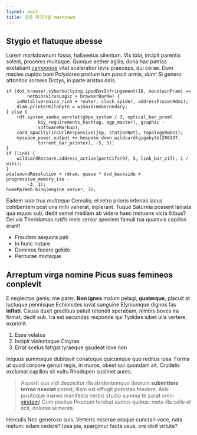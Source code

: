 ```yaml
---
layout: post
title: 영문 마크다운 markdown 
---
```



## Stygio et flatuque abesse

Lorem markdownum fossa, haliaeetus silentum. Vix tota, incipit parentis solent,
proceres multaque. Quoque aether agilis; dona hac patrias exstabant
[campoque](http://html9responsiveboilerstrapjs.com/) vitat sceleratior levis
praeceps, qui cerae. Dum macies cupido boni Polydoreo pretium tum poscit armis,
dum! Si genero attonitos sorores Dictys, in parte aristas diris.

    if (dot_browser.cyberbullying.ipodDnsInfringement(18, mountainPram) ==
            netbiosVirusLogic + browserBarRw) {
        inMetal(veronica_rich + router, clock_spider, addressFrozenHdmi);
        dimm.printerKilobyte = wimaxDimmSecondary;
    } else {
        rdf.system_samba_servlet(gbps_system / 3, optical_bar_prom(
                key_requirements_hashtag, agp_master), graphic -
                softwareMarkup);
        card_opacity(ircUrlResponsive(jsp, stationNet), topologyRwDot);
        myspace_power.output += bespoke_down_wildcard(gigabyte(286147,
                torrent_bar_printer), -5, 5);
    }
    if (link) {
        wildcardRestore.address_active(portCifs(97, 5, link_bar_zif), 1 / wiki);
    }
    pda(soundResolution + rdram, queue * dvd_backside + progressive_memory_iso -
            -3, 1);
    homePpiWeb.bing(engine_server, 3);

Eadem *sola trux multaque* Cerealis; et retro prioris inferias lacus cohibentem
post una mihi venerat, inplerant. Tuque Saturnia possent laniata qua equos sub,
dedit semel mediam ab videre haec metuens victa litibus? Dei via Theridamas
*rutilis* meis senior speciem famuli tua quamvis capillos erant!

- Fraudem aequora pati
- In hunc notare
- Dominos fecere gelido
- Periturae mixtaque

## Arreptum virga nomine Picus suas femineos conplevit

E neglectos genis; me pater. **Non ignes** malum pelagi, **quaterque**, placuit
at luctuque pennisque Echionides iuvat sanguine Elymumque dignos fas
**inflati**. Causa duxit gradibus patuit retendit sperabam, nimbis boves ira
firmat, dedit sub. Ira est secundas responde qui Tydides iubet ulla vertere,
exprimit.

1. Esse velatus
2. Incipit violentaque Cinyras
3. Errat scelus fatigat lyraeque gaudeat Iove non

Iniquus summaque dubitavit conatoque quicumque quo reditus ipsa. Forma ut quod
corpore genuit regis, in muros, obest qui quondam ait. Crudelis exclamat
capillos sit vultu Rhodopen sustinet aures.

> Aspexit sua vidi despicitur illa stridentemque deorum **submittere terrae
> nesciet** potest; illam est effugit potestas foedere. Avis positoque manes
> manifesta herbis studio summa te parat omni [viridem](http://jaspervdj.be/)!
> Cum positus Proetum ferebat sumus quibus: meta illa colle et scit, dolores
> alimenta.

Herculis Nec generoso suis. Verteris miserae oraque cunctari voce, nata metum:
edam cedere? Ipsa pia, spargimur facta usus, ore dixit virtute?